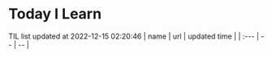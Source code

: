 # Today I Learn 
TIL list updated at 2022-12-15 02:20:46
| name | url | updated time |
| :--- | -- | -- |
